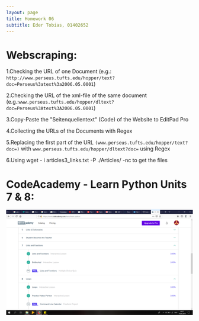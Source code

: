 ```yaml
---
layout: page
title: Homework 06
subtitle: Eder Tobias, 01402652
---
```


# Webscraping:

1.Checking the URL of one Document (e.g.: `http://www.perseus.tufts.edu/hopper/text?doc=Perseus%3atext%3a2006.05.0001`)

2.Checking the URL of the xml-file of the same document (e.g.:`www.perseus.tufts.edu/hopper/dltext?doc=Perseus%3Atext%3A2006.05.0001`)

3.Copy-Paste the "Seitenquellentext" (Code) of the Website to EditPad Pro

4.Collecting the URLs of the Documents with Regex 

5.Replacing the first part of the URL `(www.perseus.tufts.edu/hopper/text?doc=)` with `www.perseus.tufts.edu/hopper/dltext?doc=` using Regex

6.Using wget - i articles3_links.txt -P ./Articles/ -nc to get the files

# CodeAcademy - Learn Python Units 7 & 8:

![PythonU7_8](../img/PythonU7_U8.png)








